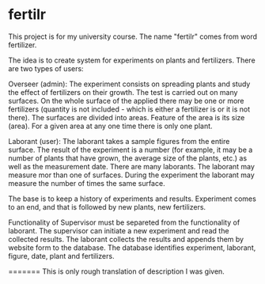 fertilr
=======
This project is for my university course. 
The name "fertilr" comes from word fertilizer.

The idea is to create system for experiments on plants and fertilizers. There are two types of users:

Overseer (admin):
The experiment consists on spreading plants and study the effect of fertilizers on their growth. The test is carried out on many surfaces. On the whole surface of the applied there may be one or more fertilizers (quantity is not included - which is either a fertilizer is or it is not there). The surfaces are divided into areas. Feature of the area is its size (area). For a given area at any one time there is only one plant.

Laborant (user):
The laborant takes a sample figures from the entire surface. The result of the experiment is a number (for example, it may be a number of plants that have grown, the average size of the plants, etc.) as well as the measurement date. There are many laborants. The laborant may measure mor than one of surfaces. During the experiment the laborant may measure the number of times the same surface.

The base is to keep a history of experiments and results. Experiment comes to an end, and that is followed by new plants, new fertilizers. 

Functionality of Supervisor must be separeted from the functionality of laborant. The supervisor can initiate a new experiment and read the collected results.
The laborant collects the results and appends them by website form to the database. The database identifies experiment, laborant, figure, date, plant and fertilizers.

=======
This is only rough translation of description I was given. 
